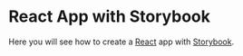 # React App with Storybook
Here you will see how to create a [React](https://reactjs.org/) app with [Storybook](https://storybook.js.org).
